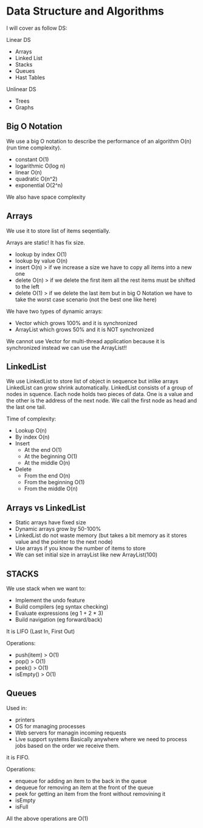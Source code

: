 # Data Structure and Algorithms

I will cover as follow DS:

Linear DS
- Arrays
- Linked List
- Stacks
- Queues
- Hast Tables

Unlinear DS
- Trees
- Graphs

## Big O Notation

We use a big O notation to describe the performance of an algorithm O(n) (run time complexity).

- constant O(1)
- logarithmic O(log n)
- linear O(n)
- quadratic O(n^2)
- exponential O(2^n)

We also have space complexity

## Arrays

We use it to store list of items seqentially.

Arrays are static! It has fix size.

- lookup by index O(1)
- lookup by value O(n)
- insert O(n) > if we increase a size we have to copy all items into a new one
- delete O(n) > if we delete the first item all the rest items must be shifted to the left
- delete O(1) > if we delete the last item but in big O Notation we have to take the worst case  scenario (not the best one like here)

We have two types of dynamic arrays:

- Vector which grows 100% and it is synchronized
- ArrayList which grows 50% and it is NOT synchronized

We cannot use Vector for multi-thread application because it is synchronized instead we can use the ArrayList!!

## LinkedList

We use LinkedList to store list of object in sequence but inlike arrays LinkedList can grow shrink automatically.
LinkedList consists of a group of nodes in squence. Each node holds two pieces of data. One is a value and the other is
the address of the next node. We call the first node as head and the last one tail.

Time of complexity:

- Lookup O(n)
- By index O(n)
- Insert
	- At the end O(1)
	- At the beginning O(1)
	- At the middle O(n)
- Delete
	- From the end O(n)
	- From the beginning O(1)
	- From the middle O(n)

## Arrays vs LinkedList

- Static arrays have fixed size
- Dynamic arrays grow by 50-100%
- LinkedList do not waste memory (but takes a bit memory as it stores value and the pointer to the next node)
- Use arrays if you know the number of items to store
- We can set initial size in arrayList like new ArrayList(100)

## STACKS

We use stack when we want to:

- Implement the undo feature
- Build compilers (eg syntax checking)
- Evaluate expressions (eg 1 + 2 * 3)
- Build navigation (eg forward/back)

It is LIFO (Last In, First Out)

Operations:
- push(item)  > O(1)
- pop()       > O(1)
- peek()      > O(1)
- isEmpty()   > O(1)

## Queues

Used in:
- printers
- OS for managing processes
- Web servers for managin incoming requests
- Live support systems
Basically anywhere where we need to process jobs based on the order we receive them.

it is FIFO.

Operations:

- enqueue for adding an item to the back in the queue
- dequeue for removing an item at the front of the queue
- peek for getting an item from the front without removining it
- isEmpty
- isFull

All the above operations are O(1)
